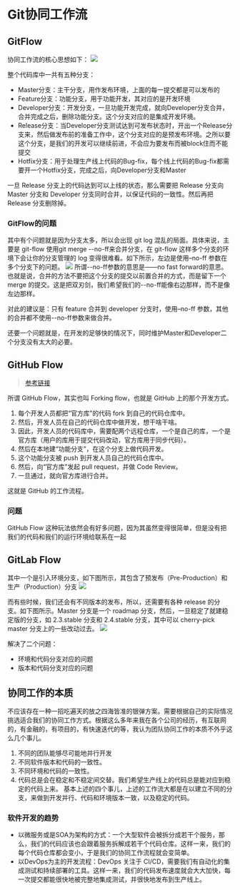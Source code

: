 # 
# Git协同工作流


## GitFlow
协同工作流的核心思想如下：
![](https://static001.geekbang.org/resource/image/9c/ca/9cf4c9bc17bf11aa07d47f61d2137fca.png)

整个代码库中一共有五种分支：

- Master分支：主干分支，用作发布环境，上面的每一提交都是可以发布的
- Feature分支：功能分支，用于功能开发，其对应的是开发环境
- Developer分支：开发分支，一旦功能开发完成，就向Developer分支合并，合并完成之后，删除功能分支。这个分支对应的是集成开发环境。
- Release分支：当Developer分支测试达到可发布状态时，开出一个Release分支来，然后做发布前的准备工作中，这个分支对应的是预发布环境。之所以要这个分支，是我们的开发可以继续前进，不会应为要发布而被block住而不能提交
- Hotfix分支：用于处理生产线上代码的Bug-fix，每个线上代码的Bug-fix都需要开一个Hotfix分支，完成之后，向Developer分支和Master

一旦 Release 分支上的代码达到可以上线的状态，那么需要把 Release 分支向 Master 分支和 Developer 分支同时合并，以保证代码的一致性。然后再把 Release 分支删除掉。

### GitFlow的问题
其中有个问题就是因为分支太多，所以会出现 git log 混乱的局面。具体来说，主要是 git-flow 使用git merge --no-ff来合并分支，在 git-flow 这样多个分支的环境下会让你的分支管理的 log 变得很难看。如下所示，左边是使用–no-ff 参数在多个分支下的问题。
![](https://static001.geekbang.org/resource/image/13/b8/13a78e9d493ba2737c3d6b8431be47b8.png)
所谓--no-ff参数的意思是——no fast forward的意思。也就是说，合并的方法不要把这个分支的提交以前置合并的方式，而是留下一个 merge 的提交。这是把双刃剑，我们希望我们的--no-ff能像右边那样，而不是像左边那样。

对此的建议是：只有 feature 合并到 developer 分支时，使用–no-ff 参数，其他的合并都不使用--no-ff参数来做合并。

还要一个问题就是，在开发的足够快的情况下，同时维护Master和Developer二个分支没有太大的必要。

## GitHub Flow
>[参考链接](http://scottchacon.com/2011/08/31/github-flow.html)


所谓 GitHub Flow，其实也叫 Forking flow，也就是 GitHub 上的那个开发方式。

1. 每个开发人员都把“官方库”的代码 fork 到自己的代码仓库中。
2. 然后，开发人员在自己的代码仓库中做开发，想干啥干啥。
3. 因此，开发人员的代码库中，需要配两个远程仓库，一个是自己的库，一个是官方库（用户的库用于提交代码改动，官方库用于同步代码）。
4. 然后在本地建“功能分支”，在这个分支上做代码开发。
5. 这个功能分支被 push 到开发人员自己的代码仓库中。
6. 然后，向“官方库”发起 pull request，并做 Code Review。
7. 一旦通过，就向官方库进行合并。

这就是 GitHub 的工作流程。


### 问题
GitHub Flow 这种玩法依然会有好多问题，因为其虽然变得很简单，但是没有把我们的代码和我们的运行环境给联系在一起
## GitLab Flow
其中一个是引入环境分支，如下图所示，其包含了预发布（Pre-Production）和生产（Production）分支
![](https://static001.geekbang.org/resource/image/c9/84/c9cf817612cc9d474cd253d26344e184.png)

而有些时候，我们还会有不同版本的发布，所以，还需要有各种 release 的分支。如下图所示。Master 分支是一个 roadmap 分支，然后，一旦稳定了就建稳定版的分支，如 2.3.stable 分支和 2.4.stable 分支，其中可以 cherry-pick master 分支上的一些改动过去。
![](https://static001.geekbang.org/resource/image/ed/96/ed94b250461ca2bf6d7faa2d0aaa1a96.png)

解决了二个问题：

- 环境和代码分支对应的问题
- 版本和代码分支对应的问题

## 协同工作的本质

不应该存在一种一招吃遍天的放之四海皆准的银弹方案。需要根据自己的实际情况挑选适合我们的协同工作方式。根据这么多年来我在各个公司的经历，有互联网的，有金融的，有项目的，有快速迭代的等，我认为团队协同工作的本质不外乎这么几个事儿。

1. 不同的团队能够尽可能地并行开发
2. 不同软件版本和代码的一致性。
3. 不同环境和代码的一致性。
4. 代码总是会在稳定和不稳定间交替。我们希望生产线上的代码总是能对应到稳定的代码上来。
基本上述的四个事儿，上述的工作流大都是在以建立不同的分支，来做到开发并行、代码和环境版本一致，以及稳定的代码。

### 软件开发的趋势

- 以微服务或是SOA为架构的方式：一个大型软件会被拆分成若干个服务，那么，我们的代码应该也会跟着服务拆解成若干个代码仓库。这样一来，我们的每个代码仓库都会变小，于是我们的协同工作流程就会变简单。
- 以DevOps为主的开发流程：DevOps 关注于 CI/CD，需要我们有自动化的集成测试和持续部署的工具。这样一来，我们的代码发布速度就会大大加快，每一次提交都能很快地被完整地集成测试，并很快地发布到生产线上。